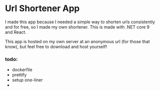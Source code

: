 # Url Shortener App

I made this app because I needed a simple way to shorten urls consistently and for free, so I made my own shortener. This is made with .NET core 9 and React.

This app is hosted on my own server at an anonymous url (for those that know), but feel free to download and host yourself!

### todo:

* dockerfile
* prettify
* setup one-liner
* 
